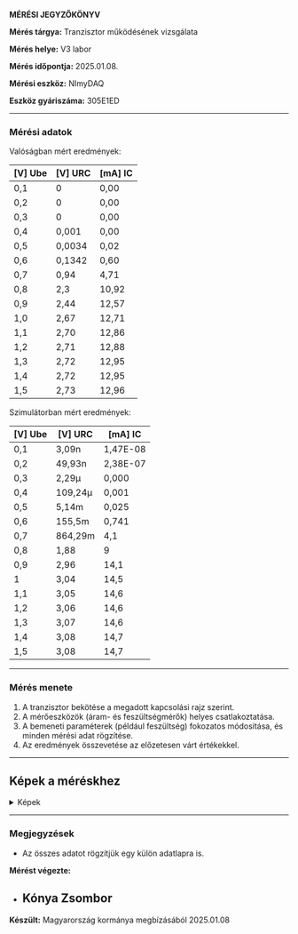 
**MÉRÉSI JEGYZŐKÖNYV**

**Mérés tárgya:** Tranzisztor működésének vizsgálata

**Mérés helye:** V3 labor

**Mérés időpontja:** 2025.01.08.

**Mérési eszköz:** NImyDAQ

**Eszköz gyáriszáma:** 305E1ED

---

### **Mérési adatok**

Valóságban mért eredmények:

| [V] Ube | [V] URC | [mA] IC |
| ------- | ------- | ------- |
| 0,1     | 0       | 0,00    |
| 0,2     | 0       | 0,00    |
| 0,3     | 0       | 0,00    |
| 0,4     | 0,001   | 0,00    |
| 0,5     | 0,0034  | 0,02    |
| 0,6     | 0,1342  | 0,60    |
| 0,7     | 0,94    | 4,71    |
| 0,8     | 2,3     | 10,92   |
| 0,9     | 2,44    | 12,57   |
| 1,0     | 2,67    | 12,71   |
| 1,1     | 2,70    | 12,86   |
| 1,2     | 2,71    | 12,88   |
| 1,3     | 2,72    | 12,95   |
| 1,4     | 2,72    | 12,95   |
| 1,5     | 2,73    | 12,96   |

Szimulátorban mért eredmények:

| [V] Ube | [V] URC | [mA] IC   |
|---------|---------|-----------|
| 0,1     | 3,09n   | 1,47E-08  |
| 0,2     | 49,93n  | 2,38E-07  |
| 0,3     | 2,29µ   | 0,000     |
| 0,4     | 109,24µ | 0,001     |
| 0,5     | 5,14m   | 0,025     |
| 0,6     | 155,5m  | 0,741     |
| 0,7     | 864,29m | 4,1       |
| 0,8     | 1,88    | 9         |
| 0,9     | 2,96    | 14,1      |
| 1       | 3,04    | 14,5      |
| 1,1     | 3,05    | 14,6      |
| 1,2     | 3,06    | 14,6      |
| 1,3     | 3,07    | 14,6      |
| 1,4     | 3,08    | 14,7      |
| 1,5     | 3,08    | 14,7      |



---

### **Mérés menete**

1. A tranzisztor bekötése a megadott kapcsolási rajz szerint.
2. A mérőeszközök (áram- és feszültségmérők) helyes csatlakoztatása.
3. A bemeneti paraméterek (például feszültség) fokozatos módosítása, és minden mérési adat rögzítése.
4. Az eredmények összevetése az előzetesen várt értékekkel.
---

## Képek a méréskhez
<details>
  <summary>Képek</summary>
    <details>
      <summary>1</summary>
      <img src="https://github.com/konyazs/meres/blob/main/IMG_2880.jpg">
    </details>
    <details>
       <summary>2</summary>
      <img src="https://github.com/konyazs/meres/blob/main/IMG_2878.jpg">
    </details>
    <details>
      <summary>Falstad</summary>
      <img src="https://github.com/konyazs/meres/blob/main/falstad.PNG">
    </details>
   <details>
      <summary>Valós</summary>
      <img src="https://github.com/konyazs/meres/blob/main/val%C3%B3s.PNG">
    </details>
   <details>
      <summary>Szimuláció</summary>
      <img src="https://github.com/konyazs/meres/blob/main/szimul%C3%A1ci%C3%B3.PNG">
    </details>
</details>

---

### **Megjegyzések**

- Az összes adatot rögzítjük egy külön adatlapra is.


**Mérést végezte:**

- Kónya Zsombor
  ---


**Készült:** Magyarország kormánya megbízásából 2025.01.08



